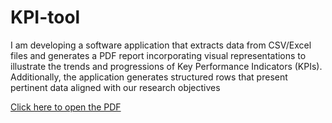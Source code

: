 # KPI-tool

I am developing a software application that extracts data from CSV/Excel files and generates a PDF report incorporating visual representations to illustrate the trends and progressions of Key Performance Indicators (KPIs). Additionally, the application generates structured rows that present pertinent data aligned with our research objectives

[Click here to open the PDF](/Example.pdf)
